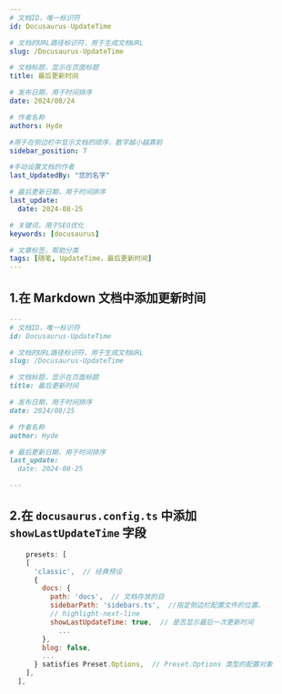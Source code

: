 ```yaml
---
# 文档ID，唯一标识符
id: Docusaurus-UpdateTime

# 文档的URL路径标识符，用于生成文档URL
slug: /Docusaurus-UpdateTime

# 文档标题，显示在页面标题
title: 最后更新时间

# 发布日期，用于时间排序
date: 2024/08/24

# 作者名称
authors: Hyde

#用于在侧边栏中显示文档的顺序，数字越小越靠前
sidebar_position: 7

#手动设置文档的作者
last_UpdatedBy: "您的名字"

# 最后更新日期，用于时间排序
last_update:
  date: 2024-08-25

# 关键词，用于SEO优化
keywords: [docusaurus]

# 文章标签，帮助分类
tags: [随笔, UpdateTime，最后更新时间]
---
```


## 1.在 Markdown 文档中添加更新时间

```markdown
---
# 文档ID，唯一标识符
id: Docusaurus-UpdateTime

# 文档的URL路径标识符，用于生成文档URL
slug: /Docusaurus-UpdateTime

# 文档标题，显示在页面标题
title: 最后更新时间

# 发布日期，用于时间排序
date: 2024/08/25

# 作者名称
author: Hyde

# 最后更新日期，用于时间排序
last_update:
  date: 2024-08-25

---
```
## 2.在 `docusaurus.config.ts` 中添加 `showLastUpdateTime` 字段
```js
    presets: [
    [
      'classic',  // 经典预设
      {
        docs: {
          path: 'docs',  // 文档存放的目
          sidebarPath: 'sidebars.ts',  //指定侧边栏配置文件的位置。
          // highlight-next-line
          showLastUpdateTime: true,  // 是否显示最后一次更新时间
            ...
        },
        blog: false,
        ...
      } satisfies Preset.Options,  // Preset.Options 类型的配置对象
    ],
  ],
```